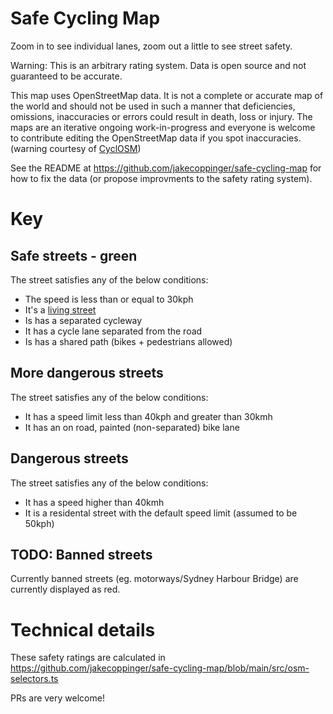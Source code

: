 Safe Cycling Map
================
Zoom in to see individual lanes, zoom out a little to see street safety.

Warning: This is an arbitrary rating system. Data is open source and not guaranteed to be accurate.

This map uses OpenStreetMap data. It is not a complete or accurate map of the world and should not
be used in such a manner that deficiencies, omissions, inaccuracies or errors could result in death,
loss or injury. The maps are an iterative ongoing work-in-progress and everyone is welcome to
contribute editing the OpenStreetMap data if you spot inaccuracies. (warning courtesy of [CyclOSM](https://www.cyclosm.org/))

See the README at https://github.com/jakecoppinger/safe-cycling-map for how to fix the data (or
propose improvments to the safety rating system).

# Key
## Safe streets - green
The street satisfies any of the below conditions:
- The speed is less than or equal to 30kph
- It's a [living street](https://wiki.openstreetmap.org/wiki/Tag:highway%3Dliving_street)
- Is has a separated cycleway
- It has a cycle lane separated from the road
- Is has a shared path (bikes + pedestrians allowed)

## More dangerous streets
The street satisfies any of the below conditions:
- It has a speed limit less than 40kph and greater than 30kmh
- It has an on road, painted (non-separated) bike lane

## Dangerous streets
The street satisfies any of the below conditions:
- It has a speed higher than 40kmh
- It is a residental street with the default speed limit (assumed to be 50kph)

## TODO: Banned streets
Currently banned streets (eg. motorways/Sydney Harbour Bridge) are currently displayed as red.

# Technical details

These safety ratings are calculated in
https://github.com/jakecoppinger/safe-cycling-map/blob/main/src/osm-selectors.ts

PRs are very welcome!